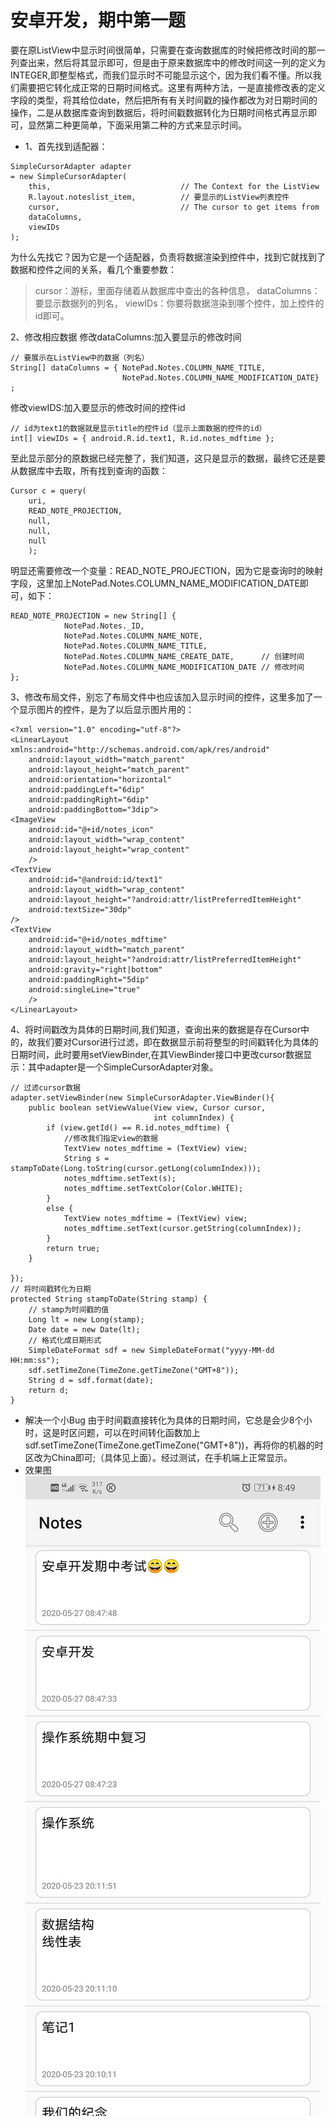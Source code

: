 
# 安卓开发，期中第一题
要在原ListView中显示时间很简单，只需要在查询数据库的时候把修改时间的那一列查出来，然后将其显示即可，但是由于原来数据库中的修改时间这一列的定义为INTEGER,即整型格式，而我们显示时不可能显示这个，因为我们看不懂。所以我们需要把它转化成正常的日期时间格式。这里有两种方法，一是直接修改表的定义字段的类型，将其给位date，然后把所有有关时间戳的操作都改为对日期时间的操作，二是从数据库查询到数据后，将时间戳数据转化为日期时间格式再显示即可，显然第二种更简单，下面采用第二种的方式来显示时间。

* 1、首先找到适配器：
```
SimpleCursorAdapter adapter
= new SimpleCursorAdapter(
    this,                             // The Context for the ListView
    R.layout.noteslist_item,          // 要显示的ListView列表控件
    cursor,                           // The cursor to get items from
    dataColumns,                      
    viewIDs
);
```
为什么先找它？因为它是一个适配器，负责将数据渲染到控件中，找到它就找到了数据和控件之间的关系，看几个重要参数：
> cursor：游标，里面存储着从数据库中查出的各种信息，
> dataColumns：要显示数据列的列名，
> viewIDs：你要将数据渲染到哪个控件，加上控件的id即可。

2、修改相应数据
修改dataColumns:加入要显示的修改时间
```
// 要展示在ListView中的数据（列名）
String[] dataColumns = { NotePad.Notes.COLUMN_NAME_TITLE,
                         NotePad.Notes.COLUMN_NAME_MODIFICATION_DATE} ;
```
修改viewIDS:加入要显示的修改时间的控件id
```
// id为text1的数据就是显示title的控件id（显示上面数据的控件的id）
int[] viewIDs = { android.R.id.text1, R.id.notes_mdftime };
```

至此显示部分的原数据已经完整了，我们知道，这只是显示的数据，最终它还是要从数据库中去取，所有找到查询的函数：
```
Cursor c = query(
    uri,            
    READ_NOTE_PROJECTION,   
    null,                   
    null,                   
    null
    );
```
明显还需要修改一个变量：READ_NOTE_PROJECTION，因为它是查询时的映射字段，这里加上NotePad.Notes.COLUMN_NAME_MODIFICATION_DATE即可，如下：
```
READ_NOTE_PROJECTION = new String[] {
            NotePad.Notes._ID,  
            NotePad.Notes.COLUMN_NAME_NOTE,  
            NotePad.Notes.COLUMN_NAME_TITLE,
            NotePad.Notes.COLUMN_NAME_CREATE_DATE,      // 创建时间
            NotePad.Notes.COLUMN_NAME_MODIFICATION_DATE // 修改时间
};
```
3、修改布局文件，别忘了布局文件中也应该加入显示时间的控件，这里多加了一个显示图片的控件，是为了以后显示图片用的：
```
<?xml version="1.0" encoding="utf-8"?>
<LinearLayout xmlns:android="http://schemas.android.com/apk/res/android"
    android:layout_width="match_parent"
    android:layout_height="match_parent"
    android:orientation="horizontal"
    android:paddingLeft="6dip"
    android:paddingRight="6dip"
    android:paddingBottom="3dip">
<ImageView
    android:id="@+id/notes_icon"
    android:layout_width="wrap_content"
    android:layout_height="wrap_content"
    />
<TextView
    android:id="@android:id/text1"
    android:layout_width="wrap_content"
    android:layout_height="?android:attr/listPreferredItemHeight"
    android:textSize="30dp"
/>
<TextView
    android:id="@+id/notes_mdftime"
    android:layout_width="match_parent"
    android:layout_height="?android:attr/listPreferredItemHeight"
    android:gravity="right|bottom"
    android:paddingRight="5dip"
    android:singleLine="true"
    />
</LinearLayout>
```
4、将时间戳改为具体的日期时间,我们知道，查询出来的数据是存在Cursor中的，故我们要对Cursor进行过滤，即在数据显示前将整型的时间戳转化为具体的日期时间，此时要用setViewBinder,在其ViewBinder接口中更改cursor数据显示：其中adapter是一个SimpleCursorAdapter对象。

```
// 过滤cursor数据
adapter.setViewBinder(new SimpleCursorAdapter.ViewBinder(){
    public boolean setViewValue(View view, Cursor cursor,
                                int columnIndex) {
        if (view.getId() == R.id.notes_mdftime) {
            //修改我们指定view的数据
            TextView notes_mdftime = (TextView) view;
            String s = stampToDate(Long.toString(cursor.getLong(columnIndex)));
            notes_mdftime.setText(s);
            notes_mdftime.setTextColor(Color.WHITE);
        }
        else {
            TextView notes_mdftime = (TextView) view;
            notes_mdftime.setText(cursor.getString(columnIndex));
        }
        return true;
    }

});
// 将时间戳转化为日期
protected String stampToDate(String stamp) {
    // stamp为时间戳的值
    Long lt = new Long(stamp);
    Date date = new Date(lt);
    // 格式化成日期形式
    SimpleDateFormat sdf = new SimpleDateFormat("yyyy-MM-dd HH:mm:ss");
    sdf.setTimeZone(TimeZone.getTimeZone("GMT+8"));
    String d = sdf.format(date);
    return d;
}
```
* 解决一个小Bug
由于时间戳直接转化为具体的日期时间，它总是会少8个小时，这是时区问题，可以在时间转化函数加上sdf.setTimeZone(TimeZone.getTimeZone("GMT+8"))，再将你的机器的时区改为China即可;（具体见上面）。经过测试，在手机端上正常显示。
* 效果图
![Image](https://github.com/happy-running/andriodrabpic/blob/master/s1.jpg)
